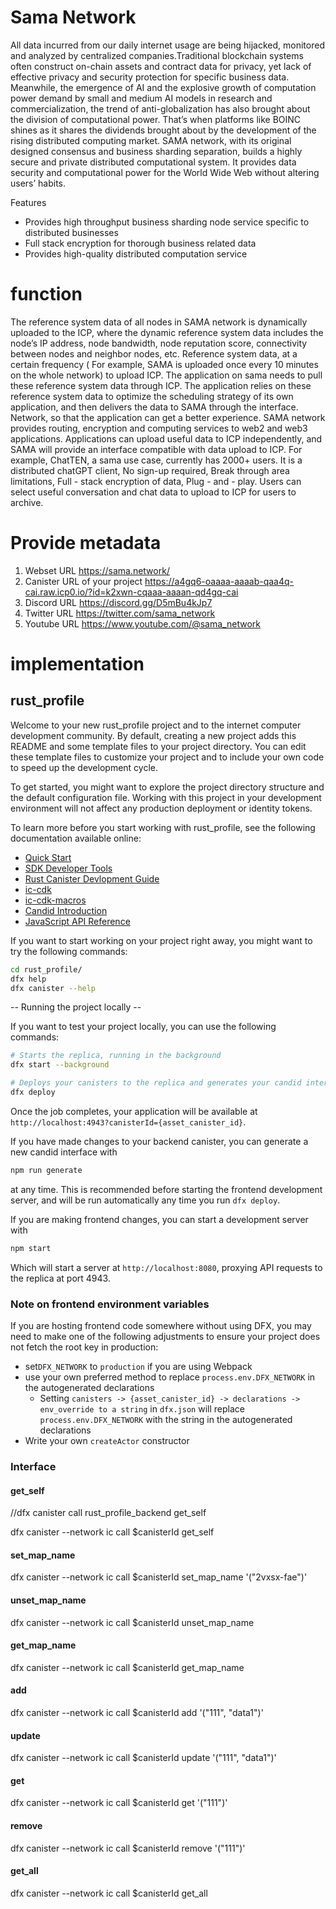 # Sama Network

All data incurred from our daily internet usage are being hijacked, monitored and analyzed by centralized companies.Traditional blockchain systems often construct on-chain assets and contract data for privacy, yet lack of effective privacy and security protection for specific business data. Meanwhile, the emergence of AI and the explosive growth of computation power demand by small and medium AI models in research and commercialization, the trend of anti-globalization has also brought about the division of computational power. That’s when  platforms like BOINC shines as it shares the dividends brought about by the development of the rising distributed computing market. SAMA network, with its original designed consensus and business sharding separation, builds a highly secure and private distributed computational system. It provides data security and computational power for the World Wide Web without altering users’ habits.

Features 
- Provides high throughput business sharding node service specific to distributed businesses
- Full stack encryption for thorough business related data
- Provides high-quality distributed computation service

# function 
The reference system data of all nodes in SAMA network is dynamically uploaded to the ICP, where the dynamic reference system data includes the node’s IP address, node bandwidth, node reputation score, connectivity between nodes and neighbor nodes, etc. Reference system data, at a certain frequency ( For example, SAMA is uploaded once every 10 minutes on the whole network) to upload ICP. The application on sama needs to pull these reference system data through ICP. The application relies on these reference system data to optimize the scheduling strategy of its own application, and then delivers the data to SAMA through the interface. Network, so that the application can get a better experience.
  SAMA network provides routing, encryption and computing services to web2 and web3 applications. Applications can upload useful data to ICP independently, and SAMA will provide an interface compatible with data upload to ICP. For example, ChatTEN, a sama use case, currently has 2000+ users. It is a distributed chatGPT client, No sign-up required, Break through area limitations, Full - stack encryption of data, Plug - and - play. Users can select useful conversation and chat data to upload to ICP for users to archive.

# Provide metadata
1. Webset URL https://sama.network/ 
2. Canister URL of your project  https://a4gq6-oaaaa-aaaab-qaa4q-cai.raw.icp0.io/?id=k2xwn-cqaaa-aaaan-qd4gq-cai
3. Discord URL https://discord.gg/D5mBu4kJp7
4. Twitter URL https://twitter.com/sama_network
5. Youtube URL https://www.youtube.com/@sama_network


# implementation
## rust_profile ##
Welcome to your new rust_profile project and to the internet computer development community. By default, creating a new project adds this README and some template files to your project directory. You can edit these template files to customize your project and to include your own code to speed up the development cycle.

To get started, you might want to explore the project directory structure and the default configuration file. Working with this project in your development environment will not affect any production deployment or identity tokens.

To learn more before you start working with rust_profile, see the following documentation available online:

- [Quick Start](https://internetcomputer.org/docs/quickstart/quickstart-intro)
- [SDK Developer Tools](https://internetcomputer.org/docs/developers-guide/sdk-guide)
- [Rust Canister Devlopment Guide](https://internetcomputer.org/docs/rust-guide/rust-intro)
- [ic-cdk](https://docs.rs/ic-cdk)
- [ic-cdk-macros](https://docs.rs/ic-cdk-macros)
- [Candid Introduction](https://internetcomputer.org/docs/candid-guide/candid-intro)
- [JavaScript API Reference](https://erxue-5aaaa-aaaab-qaagq-cai.raw.icp0.io)

If you want to start working on your project right away, you might want to try the following commands:

```bash
cd rust_profile/
dfx help
dfx canister --help
```

-- Running the project locally --

If you want to test your project locally, you can use the following commands:

```bash
# Starts the replica, running in the background
dfx start --background

# Deploys your canisters to the replica and generates your candid interface
dfx deploy
```

Once the job completes, your application will be available at `http://localhost:4943?canisterId={asset_canister_id}`.

If you have made changes to your backend canister, you can generate a new candid interface with

```bash
npm run generate
```

at any time. This is recommended before starting the frontend development server, and will be run automatically any time you run `dfx deploy`.

If you are making frontend changes, you can start a development server with

```bash
npm start
```

Which will start a server at `http://localhost:8080`, proxying API requests to the replica at port 4943.


### Note on frontend environment variables ###

If you are hosting frontend code somewhere without using DFX, you may need to make one of the following adjustments to ensure your project does not fetch the root key in production:

- set`DFX_NETWORK` to `production` if you are using Webpack
- use your own preferred method to replace `process.env.DFX_NETWORK` in the autogenerated declarations
  - Setting `canisters -> {asset_canister_id} -> declarations -> env_override to a string` in `dfx.json` will replace `process.env.DFX_NETWORK` with the string in the autogenerated declarations
- Write your own `createActor` constructor

### Interface ##
#### get_self ####
//dfx canister call rust_profile_backend get_self

dfx canister --network ic call $canisterId get_self

#### set_map_name   ####
dfx canister --network ic call $canisterId set_map_name '("2vxsx-fae")'

#### unset_map_name   ####
dfx canister --network ic call $canisterId unset_map_name

#### get_map_name   ####
dfx canister --network ic call $canisterId get_map_name

#### add  ####
dfx canister --network ic call $canisterId add '("111", "data1")'

#### update  ####
dfx canister --network ic call $canisterId update '("111", "data1")'

#### get  ####
dfx canister --network ic call $canisterId get '("111")'

#### remove  ####
dfx canister --network ic call $canisterId remove '("111")'

#### get_all  ####
dfx canister --network ic call $canisterId get_all
